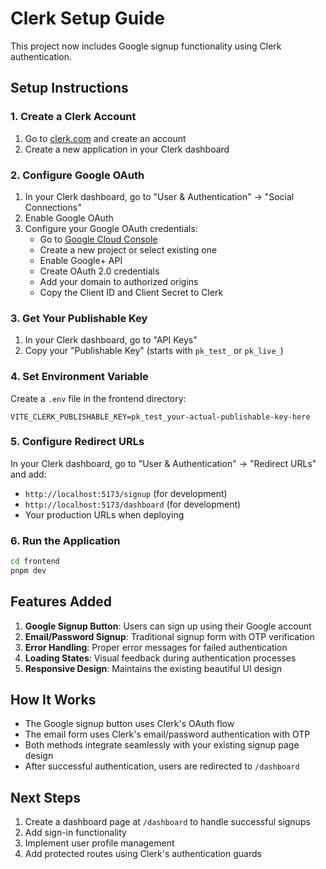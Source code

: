 # Clerk Setup Guide

This project now includes Google signup functionality using Clerk authentication.

## Setup Instructions

### 1. Create a Clerk Account

1. Go to [clerk.com](https://clerk.com) and create an account
2. Create a new application in your Clerk dashboard

### 2. Configure Google OAuth

1. In your Clerk dashboard, go to "User & Authentication" → "Social Connections"
2. Enable Google OAuth
3. Configure your Google OAuth credentials:
   - Go to [Google Cloud Console](https://console.cloud.google.com/)
   - Create a new project or select existing one
   - Enable Google+ API
   - Create OAuth 2.0 credentials
   - Add your domain to authorized origins
   - Copy the Client ID and Client Secret to Clerk

### 3. Get Your Publishable Key

1. In your Clerk dashboard, go to "API Keys"
2. Copy your "Publishable Key" (starts with `pk_test_` or `pk_live_`)

### 4. Set Environment Variable

Create a `.env` file in the frontend directory:

```env
VITE_CLERK_PUBLISHABLE_KEY=pk_test_your-actual-publishable-key-here
```

### 5. Configure Redirect URLs

In your Clerk dashboard, go to "User & Authentication" → "Redirect URLs" and add:

- `http://localhost:5173/signup` (for development)
- `http://localhost:5173/dashboard` (for development)
- Your production URLs when deploying

### 6. Run the Application

```bash
cd frontend
pnpm dev
```

## Features Added

1. **Google Signup Button**: Users can sign up using their Google account
2. **Email/Password Signup**: Traditional signup form with OTP verification
3. **Error Handling**: Proper error messages for failed authentication
4. **Loading States**: Visual feedback during authentication processes
5. **Responsive Design**: Maintains the existing beautiful UI design

## How It Works

- The Google signup button uses Clerk's OAuth flow
- The email form uses Clerk's email/password authentication with OTP
- Both methods integrate seamlessly with your existing signup page design
- After successful authentication, users are redirected to `/dashboard`

## Next Steps

1. Create a dashboard page at `/dashboard` to handle successful signups
2. Add sign-in functionality
3. Implement user profile management
4. Add protected routes using Clerk's authentication guards
